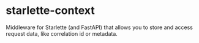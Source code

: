 # starlette-context
Middleware for Starlette (and FastAPI) that allows you to store and access request data, like correlation id or metadata.
